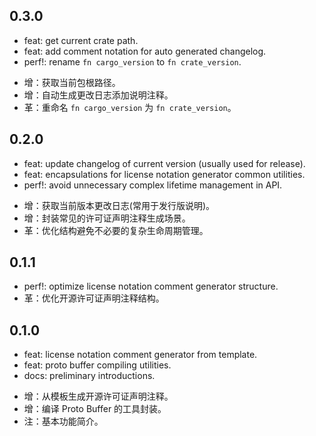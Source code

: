## 0.3.0

- feat: get current crate path.
- feat: add comment notation for auto generated changelog.
- perf!: rename `fn cargo_version` to `fn crate_version`.
<!-- sep -->
- 增：获取当前包根路径。
- 增：自动生成更改日志添加说明注释。
- 革：重命名 `fn cargo_version` 为 `fn crate_version`。

## 0.2.0

- feat: update changelog of current version (usually used for release).
- feat: encapsulations for license notation generator common utilities.
- perf!: avoid unnecessary complex lifetime management in API.
<!-- sep -->
- 增：获取当前版本更改日志(常用于发行版说明)。
- 增：封装常见的许可证声明注释生成场景。
- 革：优化结构避免不必要的复杂生命周期管理。

## 0.1.1

- perf!: optimize license notation comment generator structure.
- 革：优化开源许可证声明注释结构。

## 0.1.0

- feat: license notation comment generator from template.
- feat: proto buffer compiling utilities.
- docs: preliminary introductions.
<!-- sep -->
- 增：从模板生成开源许可证声明注释。
- 增：编译 Proto Buffer 的工具封装。
- 注：基本功能简介。
